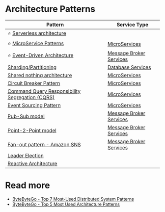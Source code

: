# Architecture Patterns

| Pattern                                                                                                                           | Service Type                                      |
|-----------------------------------------------------------------------------------------------------------------------------------|---------------------------------------------------|
| :star: [Serverless architecture](https://github.com/Anshul619/AWS-Services/tree/main/0_ServerlessArchitecture/Readme.md)          |                                                   |
| :star: [MicroService Patterns](../3_MicroServices/DesignPatterns.md)                                                              | [MicroServices](../3_MicroServices/Readme.md)     |
| :star: [Event-Driven Architecture](EventDrivenArchitecture/Readme.md)                                                             | [Message Broker Services](../2_MessageBrokersEDA) |
| [Sharding/Partitioning](../1_Databases/3_Scalability-Techniques/PartitioningSharding/Readme.md)                                   | [Database Services](../1_Databases/)              |
| [Shared nothing architecture](SharedNothingArchitecture.md)                                                                       | [MicroServices](../3_MicroServices/Readme.md)     |
| [Circuit Breaker Pattern](Resilience/CircuitBreaker.md)                                                                          | [MicroServices](../3_MicroServices/Readme.md)     |
| [Command Query Responsibility Segregation (CQRS)](CQRS.md)                                                                        | [MicroServices](../3_MicroServices/Readme.md)     |
| [Event Sourcing Pattern](EventSourcing.md)                                                                                        | [MicroServices](../3_MicroServices/Readme.md)     |
| [Pub-Sub model](EventDrivenArchitecture/PubSubModel.md)                                                                           | [Message Broker Services](../2_MessageBrokersEDA) |
| [Point-2-Point model](EventDrivenArchitecture/PointToPointModel.md)                                                               | [Message Broker Services](../2_MessageBrokersEDA) |
| [Fan-out pattern - Amazon SNS](https://github.com/Anshul619/AWS-Services/tree/main/4_MessageBrokers/AmazonSNS.md)                 | [Message Broker Services](../2_MessageBrokersEDA) |
| [Leader Election](LeaderElection.md)                                                                                              |                                                   |
| [Reactive Architecture](https://medium.com/big-data-cloud-computing-and-distributed-systems/reactive-architecture-i-5652f944f8fb) |                                                   |

# Read more
- [ByteByteGo - Top 7 Most-Used Distributed System Patterns](https://www.youtube.com/watch?v=nH4qjmP2KEE)
- [ByteByteGo - Top 5 Most Used Architecture Patterns](https://www.youtube.com/watch?v=f6zXyq4VPP8)